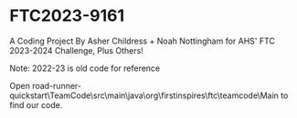# FTC2023-9161
A Coding Project
By Asher Childress + Noah Nottingham for AHS' FTC 2023-2024 Challenge, Plus Others!

Note: 2022-23 is old code for reference

Open road-runner-quickstart\TeamCode\src\main\java\org\firstinspires\ftc\teamcode\Main to find our code.
